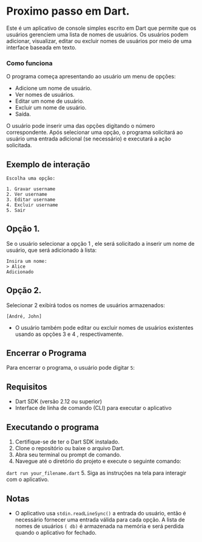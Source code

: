 # Proximo passo em Dart.

Este é um aplicativo de console simples escrito em Dart que permite que os usuários gerenciem uma lista de nomes de usuários. 
Os usuários podem adicionar, visualizar, editar ou excluir nomes de usuários por meio de uma interface baseada em texto.

### Como funciona
O programa começa apresentando ao usuário um menu de opções:

* Adicione um nome de usuário. <br> 
* Ver nomes de usuários. <br>
*  Editar um nome de usuário. <br>
*  Excluir um nome de usuário. <br>
*  Saída. <br>

O usuário pode inserir uma das opções digitando o número correspondente. Após selecionar uma opção, o programa solicitará ao usuário uma entrada adicional (se necessário) e executará a ação solicitada.

## Exemplo de interação
```
Escolha uma opção:

1. Gravar username
2. Ver username
3. Editar username
4. Excluir username
5. Sair
```
## Opção 1.
Se o usuário selecionar a opção 1 , ele será solicitado a inserir um nome de usuário, que será adicionado à lista:
```
Insira um nome:
> Alice
Adicionado
```

## Opção 2.
Selecionar 2 exibirá todos os nomes de usuários armazenados:
```
[André, John]
```
* O usuário também pode editar ou excluir nomes de usuários existentes usando as opções 3 e 4 , respectivamente.

## Encerrar o Programa
Para encerrar o programa, o usuário pode digitar ```5```:

## Requisitos
* Dart SDK (versão 2.12 ou superior)
* Interface de linha de comando (CLI) para executar o aplicativo

## Executando o programa
1. Certifique-se de ter o Dart SDK instalado.
2. Clone o repositório ou baixe o arquivo Dart.
3. Abra seu terminal ou prompt de comando.
4. Navegue até o diretório do projeto e execute o seguinte comando:

```dart run your_filename.dart```
5. Siga as instruções na tela para interagir com o aplicativo.

## Notas
* O aplicativo usa ```stdin.readLineSync()``` a entrada do usuário, então é necessário fornecer uma entrada válida para cada opção.
A lista de nomes de usuários ```( db)``` é armazenada na memória e será perdida quando o aplicativo for fechado.

